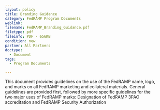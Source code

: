 ```yaml
---
layout: policy   
title: Branding Guidance
category: FedRAMP Program Documents
weblink:
filename: FedRAMP_Branding_Guidance.pdf
filetype: pdf
fileinfo: PDF - 656KB
condition: new
partner: All Partners
doctype:
  - Document
tags:
  - Program Documents

---
```

This document provides guidelines on the use of the FedRAMP name, logo, and marks on all FedRAMP marketing and collateral materials. General guidelines are provided first, followed by more specific guidelines for the two major uses of FedRAMP marks: Designation of FedRAMP 3PAO accreditation and FedRAMP Security Authorization
